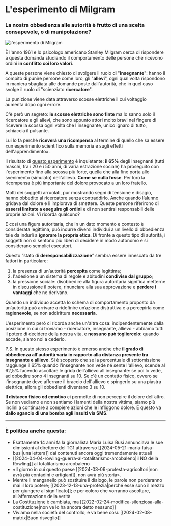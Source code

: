 # L'esperimento di Milgram

### La nostra obbedienza alle autorità è frutto di una scelta consapevole, o di manipolazione?

![l'esperimento di Milgram](milgram.jpeg)

È l'anno 1961 e lo psicologo americano Stanley Milgram cerca di rispondere a questa domanda studiando il comportamento delle persone che ricevono ordini **in conflitto coi loro valori**.

A queste persone viene chiesto di svolgere il ruolo di "**insegnante**": hanno il compito di punire persone come loro, gli "**allevi**", ogni qual volta rispondono in maniera sbagliata alle domande poste dall'autorità, che in quel caso svolge il ruolo di "scienziato **ricercatore**".

La punizione viene data attraverso scosse elettriche il cui voltaggio aumenta dopo ogni errore.

C'è però un segreto: **le scosse elettriche sono finte** ma lo sanno solo il ricercatore e gli allevi, che sono appunto attori molto bravi nel fingere di ricevere la scossa ogni volta che l'insegnante, unico ignaro di tutto, schiaccia il pulsante.

Lui lo fa perché **riceverà una ricompensa** al termine di quello che sa essere «un esperimento scientifico sulla memoria e sugli effetti dell'apprendimento». 

Il risultato di [questo esperimento](https://it.wikipedia.org/wiki/Esperimento_di_Milgram) è inquietante: **il 65%** degli insegnanti (tutti maschi, fra i 20 e i 50 anni, di varia estrazione sociale) ha proseguito con l'esperimento fino alla scossa più forte, quella che alla fine porta allo svenimento (simulato) dell'allievo. **Come se nulla fosse**. Per loro la ricompensa è più importante del dolore provocato a un loro fratello.

Molti dei soggetti arruolati, pur mostrando segni di tensione e disagio, hanno obbedito al ricercatore senza contraddirlo. Anche quando l’alunno gridava dal dolore e li implorava di smettere. Queste persone riferirono di **essersi limitate a eseguire gli ordini** e di non sentirsi responsabili delle proprie azioni. Vi ricorda qualcuno?

E così una figura autoritaria, che in un dato momento e contesto è considerata legittima, può indurre diversi individui a un livello di obbedienza tale da indurli a **ignorare la propria etica**. Di fronte a questo tipo di autorità, i soggetti non si sentono più liberi di decidere in modo autonomo e si considerano semplici esecutori.

Questo “stato di **deresponsabilizzazione**” sembra essere innescato da tre fattori in particolare:

1. la presenza di un’autorità **percepita** come legittima;
2. l'adesione a un sistema di regole e abitudini **condivise dal gruppo**;
3. la pressione sociale: disobbedire alla figura autoritaria significa metterne in discussione il potere, rinunciare alla sua approvazione e **perdere i vantaggi** che ne derivano.

Quando un individuo accetta lo schema di comportamento proposto da un’autorità può arrivare a ridefinire un’azione distruttiva e a percepirla come **ragionevole**, se non addirittura **necessaria**.

L'esperimento però ci ricorda anche un'altra cosa: indipendentemente dalla posizione in cui ci troviamo - ricercatore, insegnante, allievo - abbiamo tutti il potere di decidere della nostra vita, e **nessuno può togliercelo**: quando accade, siamo noi a cederlo.

P.S. In questo stesso esperimento è emerso anche che **il grado di obbedienza all'autorità varia in rapporto alla distanza presente tra insegnante e allievo**. Si è scoperto che se la percentuale di sottomissione raggiunge il 65% quando l'insegnante non vede né sente l'allievo, scende al 62,5% facendo ascoltare le grida dell'allievo all'insegnante: se poi lo vede, ad obbedire sono 4 insegnanti su 10. Se c'è un contatto fisico, ovvero se l'insegnante deve afferrare il braccio dell'allievo e spingerlo su una piastra elettrica, allora gli obbedienti diventano 3 su 10.

**Il distacco fisico ed emotivo** ci permette di non percepire il dolore dell’altro. Se non vediamo e non sentiamo i lamenti della nostra vittima, siamo più inclini a continuare a compiere azioni che le infliggono dolore. E questo va **dallo sgancio di una bomba agli insulti via SMS**.

---

### È politica anche questa:
- Esattamente 14 anni fa la giornalista Maria Luisa Busi annunciava le sue dimissioni al direttore del TG1 attraverso [[2024-05-21-maria-luisa-busi|una lettera]] dai contenuti ancora oggi tremendamente attuali
- [[2024-04-04-rowling-guerra-al-totalitarismo-arcobaleno|il NO della Rowling]] al totalitarismo arcobaleno
- «Il giorno in cui questo paese [[2024-03-06-protesta-agricoltori|non avrà più contadini e artigiani]], non avrà più storia».
- Mentre il manganello può sostituire il dialogo, le parole non perderanno mai il loro potere; [[2023-12-13-una-profezia|perché esse sono il mezzo per giungere al significato]]; e per coloro che vorranno ascoltare, all’affermazione della verità
- La Costituzione è cambiata, ma [[2022-02-24-modifica-silenziosa-alla-costituzione|non ve lo ha ancora detto nessuno]]
- Viviamo nella società del controllo, e va bene così. [[2024-02-08-matrix|Buon risveglio]]